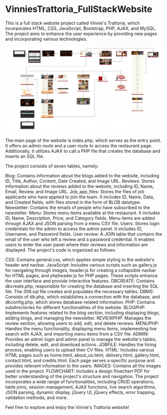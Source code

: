 # VinniesTrattoria_FullStackWebsite

This is a full stack website project called Vinnie's Trattoria, which incorporates HTML, CSS, JavaScript, Bootstrap, PHP, AJAX, and MySQL. The project aims to enhance the user experience by providing new pages and incorporating various technologies.

![FLOWCHART](Flowchart.PNG)

The main page of the website is index.php, which serves as the entry point. It offers an admin route and a user route to access the restaurant page. Additionally, it utilizes AJAX to call a PHP file that creates the database and inserts an SQL file.

The project consists of seven tables, namely:

Blog: Contains information about the blogs added to the website, including ID, Title, Author, Content, Date Created, and Image URL.
Reviews: Stores information about the reviews added to the website, including ID, Name, Email, Review, and Image URL.
Job_app_files: Stores the files of job applicants who have applied to join the team. It includes ID, Name, Data, and Created fields, with files stored in the form of BLOB datatype.
Newsletter: Contains the emails of people who have subscribed to the newsletter.
Menu: Stores menu items available at the restaurant. It includes ID, Name, Description, Price, and Category fields. Menu items are added through AJAX and JSON parsing from a menu CSV file.
Users: Stores login credentials for the admin to access the admin panel. It includes ID, Username, and Password fields.
User review: A JOIN table that contains the email of the user who left a review and a password credential. It enables users to enter the user panel where their reviews and information are displayed.
The project's code is organized as follows:

CSS: Contains general.css, which applies simple styling to the website's header and navbar.
JavaScript: Includes various scripts such as gallery.js for navigating through images, header.js for creating a collapsible navbar for HTML pages, and phpheader.js for PHP pages. These scripts enhance the user interface and provide interactive features.
DBCREATE: Contains dbcreate.php, responsible for creating the database and inserting the SQL file. The 306.sql file creates and populates the necessary tables.
DBMS: Consists of db.php, which establishes a connection with the database, and dbconfig.php, which stores database-related information.
PHP: Contains subdirectories for different functionalities of the website.
BLOGPHP: Implements features related to the blog section, including displaying blogs, adding blogs, and managing the newsletter.
REVIEWPHP: Manages the review section, allowing users to add, edit, and delete reviews.
MENUPHP: Handles the menu functionality, displaying menu items, implementing live search with AJAX, and importing menu items from a CSV file.
ADMIN: Provides an admin login and admin panel to manage the website's tables, including delete, edit, and download actions.
JOBFILE: Handles the hiring process, enabling users to upload their CV files.
HTML: Includes various HTML pages such as home.html, about_us.html, delivery.html, gallery.html, contact.html, and credits.html. Each page serves a specific purpose and provides relevant information to the users.
IMAGES: Contains all the images used in the project.
FLOWCHART: Includes a design flowchart PDF for better understanding of the project's structure and navigation.
The project incorporates a wide range of functionalities, including CRUD operations, table joins, session management, AJAX functions, live search algorithms, JSON parsing, dynamic display, jQuery UI, jQuery effects, error trapping, validation methods, and more.

Feel free to explore and enjoy the Vinnie's Trattoria website!
